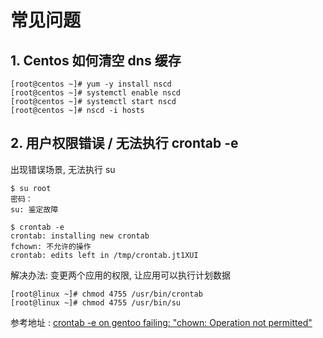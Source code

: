 # 常见问题

## 1. Centos 如何清空 dns 缓存

```
[root@centos ~]# yum -y install nscd
[root@centos ~]# systemctl enable nscd
[root@centos ~]# systemctl start nscd
[root@centos ~]# nscd -i hosts
```

## 2. 用户权限错误 / 无法执行 crontab -e

出现错误场景, 无法执行 su

```
$ su root
密码：
su: 鉴定故障

$ crontab -e
crontab: installing new crontab
fchown: 不允许的操作
crontab: edits left in /tmp/crontab.jt1XUI
```

解决办法: 变更两个应用的权限, 让应用可以执行计划数据

```
[root@linux ~]# chmod 4755 /usr/bin/crontab
[root@linux ~]# chmod 4755 /usr/bin/su
```

参考地址 : [crontab -e on gentoo failing: "chown: Operation not permitted"](https://serverfault.com/questions/193732/crontab-e-on-gentoo-failing-chown-operation-not-permitted)
